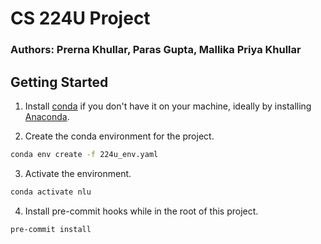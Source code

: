 # CS 224U Project
### Authors: Prerna Khullar, Paras Gupta, Mallika Priya Khullar

## Getting Started

1. Install [conda](https://docs.conda.io/en/latest/) if you don't have it on your machine, ideally by installing [Anaconda](https://www.anaconda.com/).

2. Create the conda environment for the project.

```bash
conda env create -f 224u_env.yaml
```

3. Activate the environment.

```bash
conda activate nlu
```

4. Install pre-commit hooks while in the root of this project.

```bash
pre-commit install
```